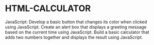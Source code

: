 # HTML-CALCULATOR
JavaScript: Develop a basic button that changes its color when clicked using JavaScript. Create an alert box that displays a greeting message based on the current time using JavaScript. Build a basic calculator that adds two numbers together and displays the result using JavaScript.
